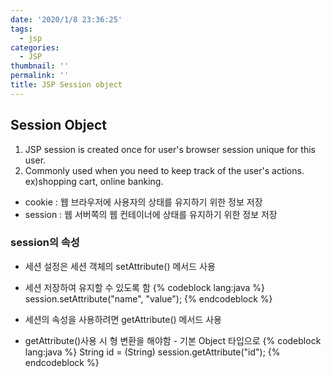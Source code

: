 ```yaml
---
date: '2020/1/8 23:36:25'
tags:
  - jsp
categories:
  - JSP
thumbnail: ''
permalink: ''
title: JSP Session object
---
```


## Session Object

1. JSP session is created once for user's browser session unique for this user.
2. Commonly used when you need to keep track of the user's actions. ex)shopping cart, online banking.

* cookie : 웹 브라우저에 사용자의 상태를 유지하기 위한 정보 저장
* session : 웹 서버쪽의 웹 컨테이너에 상태를 유지하기 위한 정보 저장

### session의 속성

* 세션 설정은 세션 객체의 setAttribute() 메서드 사용
* 세션 저장하여 유지할 수 있도록 함
{% codeblock lang:java %}
session.setAttribute("name", "value");
{% endcodeblock %}

* 세션의 속성을 사용하려면 getAttribute() 메서드 사용
* getAttribute()사용 시 형 변환을 해야함 - 기본 Object 타입으로
{% codeblock lang:java %}
String id = (String) session.getAttribute("id");
{% endcodeblock %}

